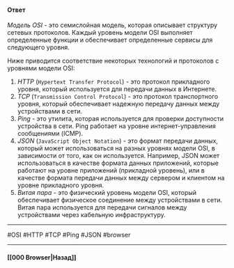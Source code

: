 #### Ответ

*Модель OSI* - это семислойная модель, которая описывает структуру сетевых протоколов. Каждый уровень модели OSI выполняет определенные функции и обеспечивает определенные сервисы для следующего уровня.

Ниже приводится соответствие некоторых технологий и протоколов с уровнями модели OSI:

1. *HTTP* (`Hypertext Transfer Protocol`) - это протокол прикладного уровня, который используется для передачи данных в Интернете.
2. *TCP* (`Transmission Control Protocol`) - это протокол транспортного уровня, который обеспечивает надежную передачу данных между устройствами в сети.
3. *Ping* - это утилита, которая используется для проверки доступности устройства в сети. Ping работает на уровне интернет-управления сообщениями (ICMP).
4. *JSON* (`JavaScript Object Notation`) - это формат передачи данных, который может использоваться на разных уровнях модели OSI, в зависимости от того, как он используется. Например, JSON может использоваться в качестве формата данных приложений, которые работают на уровне приложений (прикладной уровень), или в качестве формата передачи данных между сервером и клиентом на уровне прикладного уровня.
5. *Витая пара* - это физический уровень модели OSI, который обеспечивает физическое соединение между устройствами в сети. Витая пара используется для передачи сигналов между устройствами через кабельную инфраструктуру.

___
#OSI #HTTP #TCP #Ping #JSON #browser

___

#### [[000 Browser|Назад]]